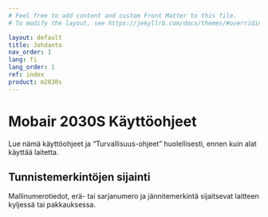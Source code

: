 ```yaml
---
# Feel free to add content and custom Front Matter to this file.
# To modify the layout, see https://jekyllrb.com/docs/themes/#overriding-theme-defaults

layout: default
title: Johdanto
nav_order: 1
lang: fi
lang_order: 1
ref: index
product: m2030s
---
```


# Mobair 2030S Käyttöohjeet

Lue nämä käyttöohjeet ja “Turvallisuus-ohjeet” huolellisesti, ennen kuin alat käyttää laitetta.

## Tunnistemerkintöjen sijainti
Mallinumerotiedot, erä- tai sarjanumero ja jännitemerkintä sijaitsevat laitteen kyljessä tai pakkauksessa.
